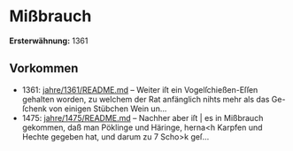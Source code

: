 # Mißbrauch

**Ersterwähnung:** 1361

## Vorkommen
- 1361: [jahre/1361/README.md](../jahre/1361/README.md) – Weiter iſt ein Vogelſchießen-Eſſen gehalten worden,
zu welchem der Rat anfänglich nihts mehr als das Ge-
ſchenk von einigen Stübchen Wein un...
- 1475: [jahre/1475/README.md](../jahre/1475/README.md) – Nachher aber iſt
| es in Mißbrauch gekommen, daß man Pöklinge und
Häringe, herna<h Karpfen und Hechte gegeben hat, und
darum zu 7 Scho>k geſ...
